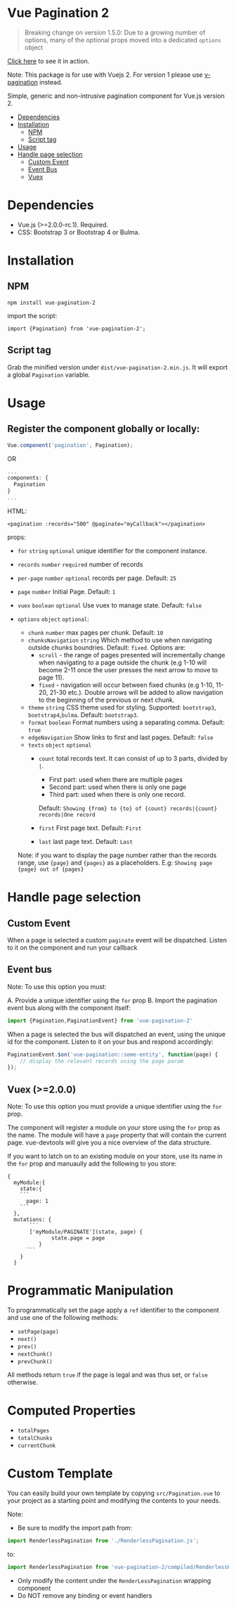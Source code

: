 # Vue Pagination 2

> Breaking change on version 1.5.0: Due to a growing number of options, many of the optional props moved into a dedicated `options` object

[Click here](https://jsfiddle.net/matfish2/c9wp2k63) to see it in action.

Note: This package is for use with Vuejs 2.
For version 1 please use [v-pagination](https://www.npmjs.com/package/v-pagination) instead.

Simple, generic and non-intrusive pagination component for Vue.js version 2.

- [Dependencies](#dependencies)
- [Installation](#installation)
  - [NPM](#npm)
  - [Script tag](#script-tag)
- [Usage](#usage)
- [Handle page selection](#handle-page-selection)
  - [Custom Event](#custom-event)
  - [Event Bus](#event-bus)
  - [Vuex](#vuex)

# Dependencies

* Vue.js (>=2.0.0-rc.1). Required.
* CSS: Bootstrap 3 or Bootstrap 4 or Bulma.

# Installation

## NPM

    npm install vue-pagination-2

import the script:

    import {Pagination} from 'vue-pagination-2';

## Script tag

Grab the minified version under `dist/vue-pagination-2.min.js`. 
It will export a global `Pagination` variable. 

# Usage

## Register the component globally or locally:

```js
Vue.component('pagination', Pagination);
```

OR

```js
...
components: {
  Pagination
}
...
```

HTML:
```vue
<pagination :records="500" @paginate="myCallback"></pagination>
```
props:

* `for` `string` `optional` unique identifier for the component instance.
* `records` `number` `required` number of records
* `per-page` `number` `optional` records per page. Default: `25`
* `page` `number` Initial Page. Default: `1`
* `vuex` `boolean` `optional` Use vuex to manage state. Default: `false`
* `options` `object` `optional`:
  * `chunk` `number` max pages per chunk. Default: `10`
  * `chunksNavigation` `string` Which method to use when navigating outside chunks boundries. Default: `fixed`. Options are:  
    * `scroll` - the range of pages presented will incrementally change when navigating to a page outside the chunk (e.g 1-10 will become 2-11 once the user presses the next arrow to move to page 11). 
    * `fixed` - navigation will occur between fixed chunks (e.g 1-10, 11-20, 21-30 etc.). Double arrows will be added to allow navigation to the beginning of the previous or next chunk. 
  * `theme` `string` CSS theme used for styling. Supported: `bootstrap3`, `bootstrap4`,`bulma`. Default: `bootstrap3`.
  * `format` `boolean` Format numbers using a separating comma. Default: `true`
  * `edgeNavigation` Show links to first and last pages. Default: `false`
  * `texts` `object` `optional` 
    * `count` total records text. It can consist of up to 3 parts, divided by `|`.
      * First part: used when there are multiple pages
      * Second part: used when there is only one page
      * Third part: used when there is only one record.
    
      Default: `Showing {from} to {to} of {count} records|{count} records|One record`
    
    * `first` First page text. Default: `First`
    * `last` last page text. Default: `Last` 
     


  Note: if you want to display the page number rather than the records range, use `{page}` and `{pages}` as a placeholders. 
  E.g: `Showing page {page} out of {pages}`


# Handle page selection

## Custom Event

When a page is selected a custom `paginate` event will be dispatched.
Listen to it on the component and run your callback

## Event bus

Note: To use this option you must: 

A. Provide a unique identifier using the `for` prop
B. Import the pagination event bus along with the component itself:

```js
import {Pagination,PaginationEvent} from 'vue-pagination-2'
```

When a page is selected the bus will dispatched an event, using the unique id for the component.
Listen to it on your bus and respond accordingly:

```js
PaginationEvent.$on('vue-pagination::some-entity', function(page) {
    // display the relevant records using the page param
});
```

## Vuex (>=2.0.0)

Note: To use this option you must provide a unique identifier using the `for` prop.

The component will register a module on your store using the `for` prop as the name.
The module will have a `page` property that will contain the current page.
vue-devtools will give you a nice overview of the data structure.

If you want to latch on to an existing module on your store, use its name in the `for` prop and manuaully add the following to you store:

    {
      myModule:{
        state:{
        ```
          page: 1
        ```
      },
      mutations: {
           ```
           ['myModule/PAGINATE'](state, page) {
                  state.page = page
              }
          ```
        }
      }

# Programmatic Manipulation

To programmatically set the page apply a `ref` identifier to the component and use one of the following methods:

* `setPage(page)`
* `next()`
* `prev()`
* `nextChunk()`
* `prevChunk()`

All methods return `true` if the page is legal and was thus set, or `false` otherwise.

# Computed Properties

* `totalPages`
* `totalChunks`
* `currentChunk`

# Custom Template

You can easily build your own template by copying `src/Pagination.vue` to your project as a starting point and modifying the contents to your needs. 

Note:

* Be sure to modify the import path from:

```js
import RenderlessPagination from './RenderlessPagination.js';
```

to:

```js
import RenderlessPagination from 'vue-pagination-2/compiled/RenderlessPagination.js';
```

* Only modify the content under the `RenderLessPagination` wrapping component
* Do NOT remove any binding or event handlers 